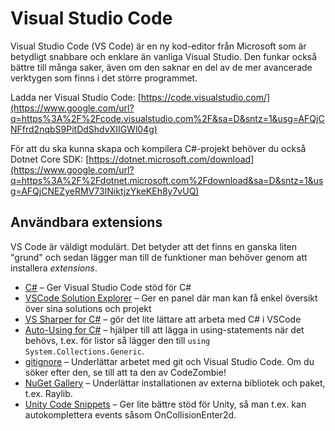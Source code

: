 # Visual Studio Code

Visual Studio Code \(VS Code\) är en ny kod-editor från Microsoft som är betydligt snabbare och enklare än vanliga Visual Studio. Den funkar också bättre till många saker, även om den saknar en del av de mer avancerade verktygen som finns i det större programmet.

Ladda ner Visual Studio Code: [https://code.visualstudio.com/](https://www.google.com/url?q=https%3A%2F%2Fcode.visualstudio.com%2F&sa=D&sntz=1&usg=AFQjCNFfrd2nqbS9PitDdShdvXIIGWl04g)

För att du ska kunna skapa och kompilera C\#-projekt behöver du också Dotnet Core SDK: [https://dotnet.microsoft.com/download](https://www.google.com/url?q=https%3A%2F%2Fdotnet.microsoft.com%2Fdownload&sa=D&sntz=1&usg=AFQjCNEZyeRMV73INiktjzYkeKEh8y7vUQ)

## Användbara extensions

VS Code är väldigt modulärt. Det betyder att det finns en ganska liten "grund" och sedan lägger man till de funktioner man behöver genom att installera _extensions_.

* [C\#](https://www.google.com/url?q=https%3A%2F%2Fmarketplace.visualstudio.com%2Fitems%3FitemName%3Dms-vscode.csharp&sa=D&sntz=1&usg=AFQjCNGOzgSFj14Pbd9ut66JAvh0loJsEw) – Ger Visual Studio Code stöd för C\#
* [VSCode Solution Explorer](https://www.google.com/url?q=https%3A%2F%2Fmarketplace.visualstudio.com%2Fitems%3FitemName%3Dfernandoescolar.vscode-solution-explorer&sa=D&sntz=1&usg=AFQjCNGrjx53ssn_Mj8MSoVXhjH6YQfAig) – Ger en panel där man kan få enkel översikt över sina solutions och projekt
* [VS Sharper for C\#](https://www.google.com/url?q=https%3A%2F%2Fmarketplace.visualstudio.com%2Fitems%3FitemName%3Deservice-online.vs-sharper&sa=D&sntz=1&usg=AFQjCNFDXsmYvQKXt1e_mMjIz7bylUL2Cw) – gör det lite lättare att arbeta med C\# i VSCode
* [Auto-Using for C\#](https://marketplace.visualstudio.com/items?itemName=Fudge.auto-using) – hjälper till att lägga in using-statements när det behövs, t.ex. för listor så lägger den till `using System.Collections.Generic`.
* [gitignore](https://www.google.com/url?q=https%3A%2F%2Fmarketplace.visualstudio.com%2Fitems%3FitemName%3Dcodezombiech.gitignore&sa=D&sntz=1&usg=AFQjCNHu8aUEHuuoWIdAZQcCdvDqnSWhSQ) – Underlättar arbetet med git och Visual Studio Code. Om du söker efter den, se till att ta den av CodeZombie!
* [NuGet Gallery](https://www.google.com/url?q=https%3A%2F%2Fmarketplace.visualstudio.com%2Fitems%3FitemName%3Dpatcx.vscode-nuget-gallery&sa=D&sntz=1&usg=AFQjCNGESnjNCe20EX_KwyQS6_sTUBYv5A) – Underlättar installationen av externa bibliotek och paket, t.ex. Raylib.
* [Unity Code Snippets](https://www.google.com/url?q=https%3A%2F%2Fmarketplace.visualstudio.com%2Fitems%3FitemName%3Dkleber-swf.unity-code-snippets&sa=D&sntz=1&usg=AFQjCNE2u9WLWN19d7xU6mnIDKhKTjGKsQ) – Ger lite bättre stöd för Unity, så man t.ex. kan autokomplettera events såsom OnCollisionEnter2d.



